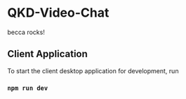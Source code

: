 # QKD-Video-Chat
becca rocks!

## Client Application
To start the client desktop application for development, run
### `npm run dev`
